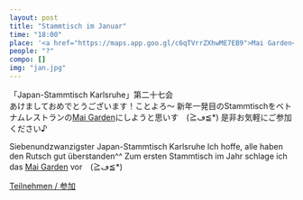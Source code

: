 ```yaml
---
layout: post
title: "Stammtisch im Januar"
time: "18:00"
place: '<a href="https://maps.app.goo.gl/c6qTVrrZXhwME7EB9">Mai Garden</a>'
people: "?"
compo: []
img: "jan.jpg"
---
```



「Japan-Stammtisch Karlsruhe」第二十七会  
あけましておめでとうございます！ことよろ～
新年一発目のStammtischをベトナムレストランの<a href="https://maps.app.goo.gl/c6qTVrrZXhwME7EB9">Mai Garden</a>にしようと思いす　(≧ڡ≦*)
是非お気軽にご参加ください♪


Siebenundzwanzigster Japan-Stammtisch Karlsruhe
Ich hoffe, alle haben den Rutsch gut überstanden^^
Zum ersten Stammtisch im Jahr schlage ich das <a href="https://maps.app.goo.gl/c6qTVrrZXhwME7EB9">Mai Garden</a> vor　(≧ڡ≦*)

[Teilnehmen / 参加](https://nuudel.digitalcourage.de/KRsQ7ToA8CV9BQK6)
